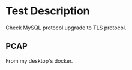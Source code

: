 # Test Description

Check MySQL protocol upgrade to TLS protocol.

## PCAP
From my desktop's docker.
